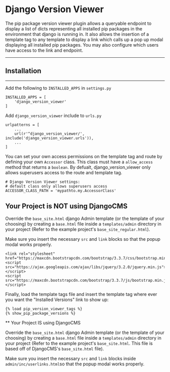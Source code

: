 # Django Version Viewer

The pip package version viewer plugin allows a queryable endpoint to display a list of dicts representing all installed pip packages in the environment that django is running in. It also allows the insertion of a template tag to any template to display a link which calls up a pop up modal displaying all installed pip packages. You may also configure which users have access to the link and endpoint.

---------------------------------------
## Installation
---------------------------------------

Add the following to `INSTALLED_APPS` in `settings.py`

	INSTALLED_APPS = [
		'django_version_viewer'
	]

Add `django_version_viewer` include to `urls.py`

	urlpatterns = [
		...
		url(r'^django_version_viewer/', include('django_version_viewer.urls')),
		...
	]

You can set your own access permissions on the template tag and route by defining your own
`Accessor` class. This class must have a `allow_access` method that returns a `boolean`. By defualt,
django_version_viewer only allows superusers access to the route and template tag.

	# Django Version Viewer settings:
	# default class only allows superusers access
	ACCESSOR_CLASS_PATH = 'mypathto.my.AccessorClass'


## Your Project is NOT using DjangoCMS

Override the `base_site.html` django Admin template (or the template of your choosing) by creating a `base.html` file  inside a `templates/admin` directory in your project (Refer to the example project's
`base_site_regular.html`).

Make sure you insert the necessary `src` and `link` blocks so that the popup modal works properly.

	<link rel="stylesheet" href="https://maxcdn.bootstrapcdn.com/bootstrap/3.3.7/css/bootstrap.min.css">
	<script src="https://ajax.googleapis.com/ajax/libs/jquery/3.2.0/jquery.min.js"></script>
	<script src="https://maxcdn.bootstrapcdn.com/bootstrap/3.3.7/js/bootstrap.min.js"></script>

Finally, load the template tags file and insert the template tag where ever you want the "Installed Versions" link to show up:

    {% load pip_version_viewer_tags %}
    {% show_pip_package_versions %}

** Your Project IS using DjangoCMS

Override the `base_site.html` django Admin template (or the template of your choosing) by creating a `base.html` file  inside a `templates/admin` directory in your project (Refer to the example project's
`base_site.html`. This file is based off of DjangoCMS's `base_site.html` file).

Make sure you insert the necessary `src` and `link` blocks inside `admin/inc/userlinks.html`so that the popup modal works properly.
